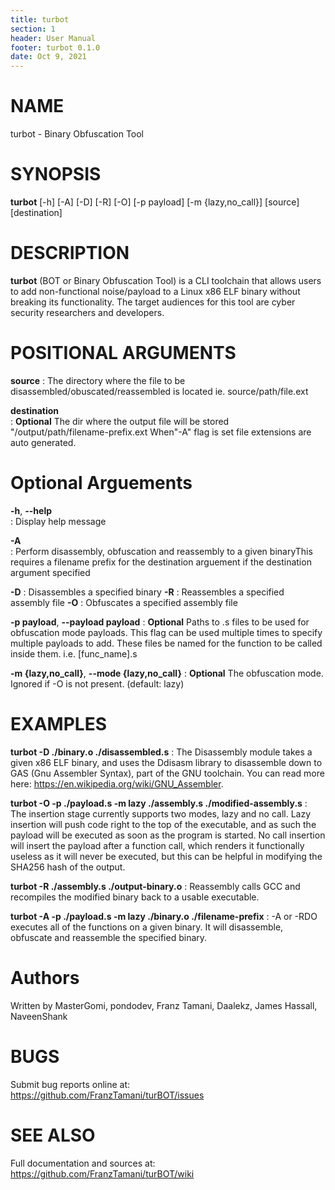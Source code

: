 ```yaml
---
title: turbot
section: 1
header: User Manual
footer: turbot 0.1.0
date: Oct 9, 2021
---
```


# NAME
turbot - Binary Obfuscation Tool

# SYNOPSIS
**turbot** [-h] [-A] [-D] [-R] [-O] [-p payload] [-m {lazy,no_call}] [source] [destination]

# DESCRIPTION
**turbot** (BOT or Binary Obfuscation Tool) is a CLI toolchain that allows users to add non-functional noise/payload to a Linux x86 ELF binary without breaking its functionality. The target audiences for this tool are cyber security researchers and developers.

# POSITIONAL ARGUMENTS
**source**
: The directory where the file to be disassembled/obuscated/reassembled is located ie. source/path/file.ext

**destination**          
: **Optional** The dir where the output file will be stored "/output/path/filename-prefix.ext  When"-A" flag is set file extensions are auto generated.

# Optional Arguements
**-h**, **--help**            
: Display help message

**-A**                    
: Perform disassembly, obfuscation and reassembly to a given binaryThis requires a filename prefix for the destination arguement if the destination argument specified

**-D**
: Disassembles a specified binary
**-R**
: Reassembles a specified assembly file
**-O**
: Obfuscates a specified assembly file

**-p payload**, **--payload payload**
: **Optional** Paths to .s files to be used for obfuscation mode payloads. This flag can be used multiple times to specify multiple payloads to add. These files be named for the function to be called inside them. i.e. [func_name].s

**-m {lazy,no_call}**, **--mode {lazy,no_call}**
: **Optional** The obfuscation mode. Ignored if -O is not present. (default: lazy)

# EXAMPLES
**turbot -D ./binary.o ./disassembled.s**
: The Disassembly module takes a given x86 ELF binary, and uses the Ddisasm library to disassemble down to GAS (Gnu Assembler Syntax), part of the GNU toolchain. You can read more here: https://en.wikipedia.org/wiki/GNU_Assembler.

**turbot -O -p ./payload.s -m lazy ./assembly.s ./modified-assembly.s**
: The insertion stage currently supports two modes, lazy and no call. Lazy insertion will push code right to the top of the executable, and as such the payload will be executed as soon as the program is started. No call insertion will insert the payload after a function call, which renders it functionally useless as it will never be executed, but this can be helpful in modifying the SHA256 hash of the output.

**turbot -R ./assembly.s ./output-binary.o**
: Reassembly calls GCC and recompiles the modified binary back to a usable executable.

**turbot -A -p ./payload.s -m lazy ./binary.o ./filename-prefix**
: -A or -RDO executes all of the functions on a given binary. It will disassemble, obfuscate and reassemble the specified binary. 

# Authors
Written by MasterGomi, pondodev, Franz Tamani, Daalekz, James Hassall, NaveenShank

# BUGS
Submit bug reports online at: <https://github.com/FranzTamani/turBOT/issues>

# SEE ALSO
Full documentation and sources at: <https://github.com/FranzTamani/turBOT/wiki>